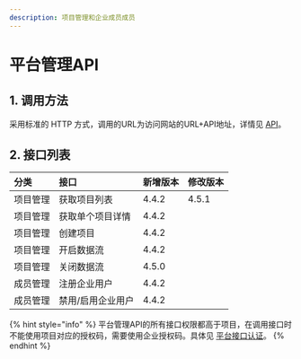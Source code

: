 ```yaml
---
description: 项目管理和企业成员成员
---
```


# 平台管理API

## 1. 调用方法

采用标准的 HTTP 方式，调用的URL为访问网站的URL+API地址，详情见 [API](../)。

## 2. 接口列表

| 分类 | 接口 | 新增版本 | 修改版本 |
| :--- | :--- | :--- | :--- |
| 项目管理 | 获取项目列表 | 4.4.2 | 4.5.1 |
| 项目管理 | 获取单个项目详情 | 4.4.2 |  |
| 项目管理 | 创建项目 | 4.4.2 |  |
| 项目管理 | 开启数据流 | 4.4.2 |  |
| 项目管理 | 关闭数据流 | 4.5.0 |  |
| 成员管理 | 注册企业用户 | 4.4.2 |  |
| 成员管理 | 禁用/启用企业用户 | 4.4.2 |  |

{% hint style="info" %}
平台管理API的所有接口权限都高于项目，在调用接口时不能使用项目对应的授权码，需要使用企业授权码。具体见 [平台接口认证](../#22-ping-tai-jie-kou-ren-zheng)。
{% endhint %}

